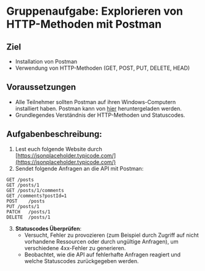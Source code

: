 # Gruppenaufgabe: Explorieren von HTTP-Methoden mit Postman

## Ziel

- Installation von Postman
- Verwendung von HTTP-Methoden (GET, POST, PUT, DELETE, HEAD)

## Voraussetzungen

- Alle Teilnehmer sollten Postman auf ihren Windows-Computern installiert haben. Postman kann von [hier](https://www.postman.com/downloads/) heruntergeladen werden.
- Grundlegendes Verständnis der HTTP-Methoden und Statuscodes.

## Aufgabenbeschreibung:

1. Lest euch folgende Website durch [https://jsonplaceholder.typicode.com/](https://jsonplaceholder.typicode.com/)
2. Sendet folgende Anfragen an die API mit Postman:

```
GET	/posts
GET	/posts/1
GET	/posts/1/comments
GET	/comments?postId=1
POST	/posts
PUT	/posts/1
PATCH	/posts/1
DELETE	/posts/1
```

3. **Statuscodes Überprüfen**:
   - Versucht, Fehler zu provozieren (zum Beispiel durch Zugriff auf nicht vorhandene Ressourcen oder durch ungültige Anfragen), um verschiedene 4xx-Fehler zu generieren.
   - Beobachtet, wie die API auf fehlerhafte Anfragen reagiert und welche Statuscodes zurückgegeben werden.
